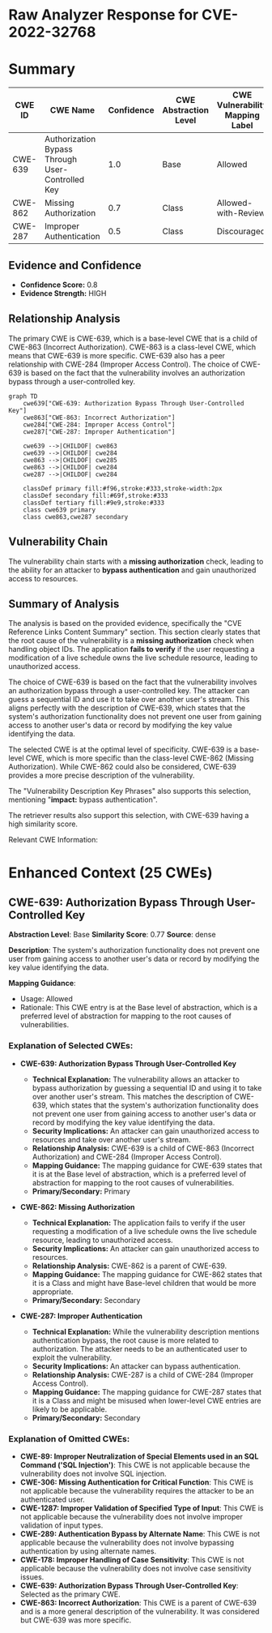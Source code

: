 # Raw Analyzer Response for CVE-2022-32768

# Summary
| CWE ID | CWE Name | Confidence | CWE Abstraction Level | CWE Vulnerability Mapping Label | CWE-Vulnerability Mapping Notes |
|---|---|---|---|---|---|
| CWE-639 | Authorization Bypass Through User-Controlled Key | 1.0 | Base | Allowed | Primary CWE |
| CWE-862 | Missing Authorization | 0.7 | Class | Allowed-with-Review | Secondary Candidate |
| CWE-287 | Improper Authentication | 0.5 | Class | Discouraged | Secondary Candidate |

## Evidence and Confidence

*   **Confidence Score:** 0.8
*   **Evidence Strength:** HIGH

## Relationship Analysis
The primary CWE is CWE-639, which is a base-level CWE that is a child of CWE-863 (Incorrect Authorization). CWE-863 is a class-level CWE, which means that CWE-639 is more specific. CWE-639 also has a peer relationship with CWE-284 (Improper Access Control). The choice of CWE-639 is based on the fact that the vulnerability involves an authorization bypass through a user-controlled key.

```mermaid
graph TD
    cwe639["CWE-639: Authorization Bypass Through User-Controlled Key"]
    cwe863["CWE-863: Incorrect Authorization"]
    cwe284["CWE-284: Improper Access Control"]
    cwe287["CWE-287: Improper Authentication"]

    cwe639 -->|CHILDOF| cwe863
    cwe639 -->|CHILDOF| cwe284
    cwe863 -->|CHILDOF| cwe285
    cwe863 -->|CHILDOF| cwe284
    cwe287 -->|CHILDOF| cwe284

    classDef primary fill:#f96,stroke:#333,stroke-width:2px
    classDef secondary fill:#69f,stroke:#333
    classDef tertiary fill:#9e9,stroke:#333
    class cwe639 primary
    class cwe863,cwe287 secondary
```

## Vulnerability Chain
The vulnerability chain starts with a **missing authorization** check, leading to the ability for an attacker to **bypass authentication** and gain unauthorized access to resources.

## Summary of Analysis
The analysis is based on the provided evidence, specifically the "CVE Reference Links Content Summary" section. This section clearly states that the root cause of the vulnerability is a **missing authorization** check when handling object IDs. The application **fails to verify** if the user requesting a modification of a live schedule owns the live schedule resource, leading to unauthorized access.

The choice of CWE-639 is based on the fact that the vulnerability involves an authorization bypass through a user-controlled key. The attacker can guess a sequential ID and use it to take over another user's stream. This aligns perfectly with the description of CWE-639, which states that the system's authorization functionality does not prevent one user from gaining access to another user's data or record by modifying the key value identifying the data.

The selected CWE is at the optimal level of specificity. CWE-639 is a base-level CWE, which is more specific than the class-level CWE-862 (Missing Authorization). While CWE-862 could also be considered, CWE-639 provides a more precise description of the vulnerability.

The "Vulnerability Description Key Phrases" also supports this selection, mentioning "**impact:** bypass authentication".

The retriever results also support this selection, with CWE-639 having a high similarity score.

Relevant CWE Information:

# Enhanced Context (25 CWEs)

## CWE-639: Authorization Bypass Through User-Controlled Key
**Abstraction Level**: Base
**Similarity Score**: 0.77
**Source**: dense

**Description**:
The system's authorization functionality does not prevent one user from gaining access to another user's data or record by modifying the key value identifying the data.

**Mapping Guidance**:
- Usage: Allowed
- Rationale: This CWE entry is at the Base level of abstraction, which is a preferred level of abstraction for mapping to the root causes of vulnerabilities.

### Explanation of Selected CWEs:

*   **CWE-639: Authorization Bypass Through User-Controlled Key**
    *   **Technical Explanation:** The vulnerability allows an attacker to bypass authorization by guessing a sequential ID and using it to take over another user's stream. This matches the description of CWE-639, which states that the system's authorization functionality does not prevent one user from gaining access to another user's data or record by modifying the key value identifying the data.
    *   **Security Implications:** An attacker can gain unauthorized access to resources and take over another user's stream.
    *   **Relationship Analysis:** CWE-639 is a child of CWE-863 (Incorrect Authorization) and CWE-284 (Improper Access Control).
    *   **Mapping Guidance:** The mapping guidance for CWE-639 states that it is at the Base level of abstraction, which is a preferred level of abstraction for mapping to the root causes of vulnerabilities.
    *   **Primary/Secondary:** Primary

*   **CWE-862: Missing Authorization**
    *   **Technical Explanation:** The application fails to verify if the user requesting a modification of a live schedule owns the live schedule resource, leading to unauthorized access.
    *   **Security Implications:** An attacker can gain unauthorized access to resources.
    *   **Relationship Analysis:** CWE-862 is a parent of CWE-639.
    *   **Mapping Guidance:** The mapping guidance for CWE-862 states that it is a Class and might have Base-level children that would be more appropriate.
    *   **Primary/Secondary:** Secondary

*   **CWE-287: Improper Authentication**
    *   **Technical Explanation:** While the vulnerability description mentions authentication bypass, the root cause is more related to authorization. The attacker needs to be an authenticated user to exploit the vulnerability.
    *   **Security Implications:** An attacker can bypass authentication.
    *   **Relationship Analysis:** CWE-287 is a child of CWE-284 (Improper Access Control).
    *   **Mapping Guidance:** The mapping guidance for CWE-287 states that it is a Class and might be misused when lower-level CWE entries are likely to be applicable.
    *   **Primary/Secondary:** Secondary

### Explanation of Omitted CWEs:

*   **CWE-89: Improper Neutralization of Special Elements used in an SQL Command ('SQL Injection')**: This CWE is not applicable because the vulnerability does not involve SQL injection.
*   **CWE-306: Missing Authentication for Critical Function**: This CWE is not applicable because the vulnerability requires the attacker to be an authenticated user.
*   **CWE-1287: Improper Validation of Specified Type of Input**: This CWE is not applicable because the vulnerability does not involve improper validation of input types.
*   **CWE-289: Authentication Bypass by Alternate Name**: This CWE is not applicable because the vulnerability does not involve bypassing authentication by using alternate names.
*   **CWE-178: Improper Handling of Case Sensitivity**: This CWE is not applicable because the vulnerability does not involve case sensitivity issues.
*   **CWE-639: Authorization Bypass Through User-Controlled Key**: Selected as the primary CWE.
*   **CWE-863: Incorrect Authorization**: This CWE is a parent of CWE-639 and is a more general description of the vulnerability. It was considered but CWE-639 was more specific.